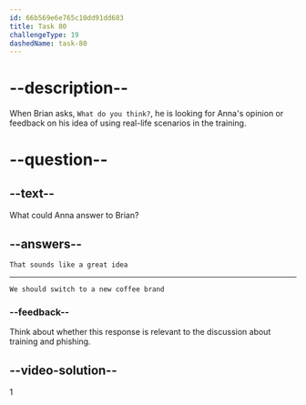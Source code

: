 ```yaml
---
id: 66b569e6e765c10dd91dd683
title: Task 80
challengeType: 19
dashedName: task-80
---
```

<!--
AUDIO REFERENCE:
Brian: I'm thinking of using real-life scenarios this time, especially for identifying phishing attempts. What do you think?
-->

# --description--

When Brian asks, `What do you think?`, he is looking for Anna's opinion or feedback on his idea of using real-life scenarios in the training.

# --question--

## --text--

What could Anna answer to Brian?

## --answers--

`That sounds like a great idea`

---

`We should switch to a new coffee brand`

### --feedback--

Think about whether this response is relevant to the discussion about training and phishing.

## --video-solution--

1
